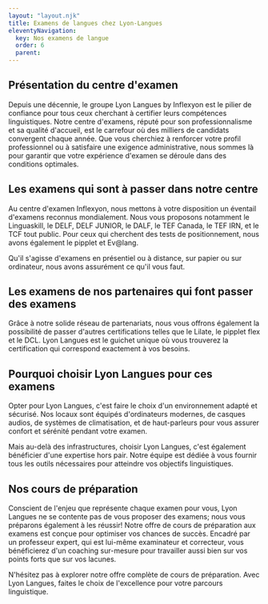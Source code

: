 ```yaml
---
layout: "layout.njk"
title: Examens de langues chez Lyon-Langues
eleventyNavigation:
  key: Nos examens de langue
  order: 6
  parent:
---
```


## Présentation du centre d'examen

Depuis une décennie, le groupe Lyon Langues by Inflexyon est le pilier de confiance pour tous ceux cherchant à certifier leurs compétences linguistiques. Notre centre d'examens, réputé pour son professionnalisme et sa qualité d'accueil, est le carrefour où des milliers de candidats convergent chaque année. Que vous cherchiez à renforcer votre profil professionnel ou à satisfaire une exigence administrative, nous sommes là pour garantir que votre expérience d'examen se déroule dans des conditions optimales.

## Les examens qui sont à passer dans notre centre

Au centre d'examen Inflexyon, nous mettons à votre disposition un éventail d'examens reconnus mondialement. Nous vous proposons notamment le Linguaskill, le DELF, DELF JUNIOR, le DALF, le TEF Canada, le TEF IRN, et le TCF tout public. Pour ceux qui cherchent des tests de positionnement, nous avons également le pipplet et Ev@lang. 

Qu'il s'agisse d'examens en présentiel ou à distance, sur papier ou sur ordinateur, nous avons assurément ce qu'il vous faut.

## Les examens de nos partenaires qui font passer des examens

Grâce à notre solide réseau de partenariats, nous vous offrons également la possibilité de passer d'autres certifications telles que le Lilate, le pipplet flex et le DCL. Lyon Langues est le guichet unique où vous trouverez la certification qui correspond exactement à vos besoins.

## Pourquoi choisir Lyon Langues pour ces examens

Opter pour Lyon Langues, c'est faire le choix d'un environnement adapté et sécurisé. Nos locaux sont équipés d'ordinateurs modernes, de casques audios, de systèmes de climatisation, et de haut-parleurs pour vous assurer confort et sérénité pendant votre examen. 

Mais au-delà des infrastructures, choisir Lyon Langues, c'est également bénéficier d'une expertise hors pair. Notre équipe est dédiée à vous fournir tous les outils nécessaires pour atteindre vos objectifs linguistiques.

## Nos cours de préparation 

Conscient de l'enjeu que représente chaque examen pour vous, Lyon Langues ne se contente pas de vous proposer des examens; nous vous préparons également à les réussir! Notre offre de cours de préparation aux examens est conçue pour optimiser vos chances de succès. Encadré par un professeur expert, qui est lui-même examinateur et correcteur, vous bénéficierez d'un coaching sur-mesure pour travailler aussi bien sur vos points forts que sur vos lacunes.

N'hésitez pas à explorer notre offre complète de cours de préparation. Avec Lyon Langues, faites le choix de l'excellence pour votre parcours linguistique.